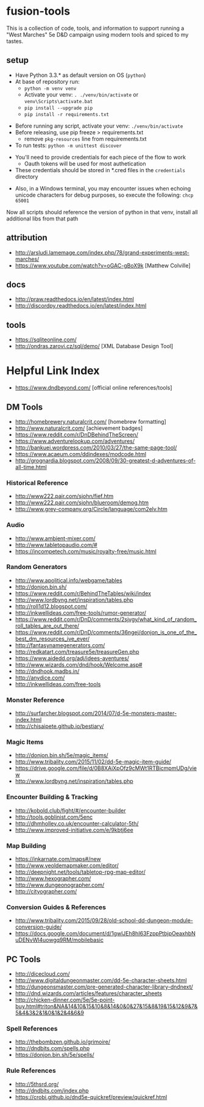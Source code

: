 # fusion-tools
This is a collection of code, tools, and information to support running a "West Marches" 5e D&D campaign using modern tools and spiced to my tastes.

## setup
- Have Python 3.3.* as default version on OS (`python`)
- At base of repository run: 
    + `python -m venv venv`
    + Activate your venv: `. ./venv/bin/activate` or `venv\Scripts\activate.bat`
    + `pip install --upgrade pip`
    + `pip install -r requirements.txt`
<!-- - Use the following shebang: `#!/usr/bin/env python` -->
- Before running any script, activate your venv: `./venv/bin/activate`
- Before releasing, use pip freeze > requirements.txt
    + remove `pkg-resources` line from requirements.txt
- To run tests: `python -m unittest discover`
<!-- - To run tests with coverage: `coverage run -m unittest discover` -->
<!-- - To generate coverage report: `coverage html --omit="*/venv*"` -->
<!-- - View report by opening: `./htmlcov/index.html` -->
- You'll need to provide credentials for each piece of the flow to work
    + Oauth tokens will be used for most authetication
- These credentials should be stored in *.cred files in the `credentials` directory
<!-- - At work, you'll need to `set http_proxy=http://...` and `set https_proxy=http://...` to punch through that proxy -->
- Also, in a Windows terminal, you may encounter issues when echoing unicode characters for debug purposes, so execute the following: `chcp 65001` 

Now all scripts should reference the version of python in that venv, install all additional libs from that path

## attribution
- http://arsludi.lamemage.com/index.php/78/grand-experiments-west-marches/
- https://www.youtube.com/watch?v=oGAC-gBoX9k [Matthew Colville]

## docs
- http://praw.readthedocs.io/en/latest/index.html
- http://discordpy.readthedocs.io/en/latest/index.html

## tools
- https://sqliteonline.com/
- http://ondras.zarovi.cz/sql/demo/ [XML Database Design Tool] 

# Helpful Link Index
- https://www.dndbeyond.com/ [official online references/tools]
## DM Tools
- http://homebrewery.naturalcrit.com/ [homebrew formatting]
- http://www.naturalcrit.com/ [achievement badges]
- https://www.reddit.com/r/DnDBehindTheScreen/
- https://www.adventurelookup.com/adventures/
- http://bankuei.wordpress.com/2010/03/27/the-same-page-tool/
- https://www.acaeum.com/ddindexes/modcode.html
- http://grognardia.blogspot.com/2008/09/30-greatest-d-adventures-of-all-time.html
### Historical Reference
- http://www222.pair.com/sjohn/fief.htm
- http://www222.pair.com/sjohn/blueroom/demog.htm
- http://www.grey-company.org/Circle/language/com2elv.htm
### Audio
- http://www.ambient-mixer.com/
- http://www.tabletopaudio.com/#
- https://incompetech.com/music/royalty-free/music.html
### Random Generators
- http://www.apolitical.info/webgame/tables
- http://donjon.bin.sh/
- https://www.reddit.com/r/BehindTheTables/wiki/index
- http://www.lordbyng.net/inspiration/tables.php
- http://roll1d12.blogspot.com/
- http://inkwellideas.com/free-tools/rumor-generator/
- https://www.reddit.com/r/DnD/comments/2sjvgy/what_kind_of_random_roll_tables_are_out_there/
- https://www.reddit.com/r/DnD/comments/36ngej/donjon_is_one_of_the_best_dm_resources_ive_ever/
- http://fantasynamegenerators.com/
- http://redkatart.com/treasure5e/treasureGen.php
- https://www.aidedd.org/adj/idees-aventures/
- http://www.wizards.com/dnd/hook/Welcome.asp#
- http://dndhook.madbs.in/
- http://anydice.com/
- http://inkwellideas.com/free-tools
### Monster Reference
- http://surfarcher.blogspot.com/2014/07/d-5e-monsters-master-index.html
- http://chisaipete.github.io/bestiary/
### Magic Items
- http://donjon.bin.sh/5e/magic_items/
- http://www.tribality.com/2015/11/02/dd-5e-magic-item-guide/
- https://drive.google.com/file/d/0B8XAiXpOfz9cMWt1RTBicmpmUDg/view
- http://www.lordbyng.net/inspiration/tables.php
### Encounter Building & Tracking
- http://kobold.club/fight/#/encounter-builder
- http://tools.goblinist.com/5enc
- http://dhmholley.co.uk/encounter-calculator-5th/
- http://www.improved-initiative.com/e/9kbtj6ee
### Map Building
- https://inkarnate.com/maps#/new
- http://www.yeoldemapmaker.com/editor/
- http://deepnight.net/tools/tabletop-rpg-map-editor/
- http://www.hexographer.com/
- http://www.dungeonographer.com/
- http://cityographer.com/
### Conversion Guides & References
- http://www.tribality.com/2015/09/28/old-school-dd-dungeon-module-conversion-guide/
- https://docs.google.com/document/d/1gwlJEh8hI63FzppPtbjpOeaxhbNuDENvWl4uowgq9RM/mobilebasic
## PC Tools
- http://dicecloud.com/
- http://www.digitaldungeonmaster.com/dd-5e-character-sheets.html
- http://dungeonsmaster.com/pre-generated-character-library-dndnext/
- http://dnd.wizards.com/articles/features/character_sheets
- http://chicken-dinner.com/5e/5e-point-buy.html#triton&NA&14&10&15&10&8&14&0&0&27&15&8&19&15&12&9&7&5&4&3&2&1&0&1&2&4&6&9
### Spell References
- http://thebombzen.github.io/grimoire/
- http://dndbits.com/spells.php
- https://donjon.bin.sh/5e/spells/
### Rule References
- http://5thsrd.org/
- http://dndbits.com/index.php
- https://crobi.github.io/dnd5e-quickref/preview/quickref.html
